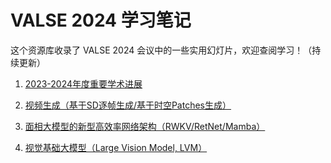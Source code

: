 # VALSE 2024 学习笔记
这个资源库收录了 VALSE 2024 会议中的一些实用幻灯片，欢迎查阅学习！（持续更新）

1. [2023-2024年度重要学术进展](/Slides/VALSE_24_年度重要学术进展.pdf)

2. [视频生成（基于SD逐帧生成/基于时空Patches生成）](/Slides/VALSE_24_T2V.pdf)

3. [面相大模型的新型高效率网络架构（RWKV/RetNet/Mamba）](/Slides/VALSE_24_Mamba.pdf)

4. [视觉基础大模型（Large Vision Model, LVM）](/Slides/VALSE_24_LVM.pdf)
